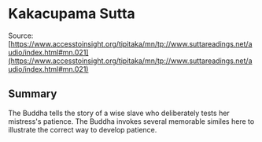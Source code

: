 # Kakacupama Sutta

Source: [https://www.accesstoinsight.org/tipitaka/mn/tp://www.suttareadings.net/audio/index.html#mn.021](https://www.accesstoinsight.org/tipitaka/mn/tp://www.suttareadings.net/audio/index.html#mn.021)

## Summary
The Buddha tells the story of a wise slave who deliberately tests her mistress's patience. The Buddha invokes several memorable similes here to illustrate the correct way to develop patience.